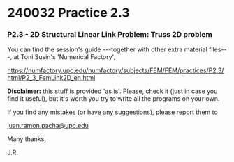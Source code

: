 # 240032 Practice 2.3

### P2.3 - 2D Structural Linear Link Problem: Truss 2D problem

You can find the session's guide ---together with other extra material files---,
at Toni Susin's 'Numerical Factory', 

https://numfactory.upc.edu/numfactory/subjects/FEM/FEM/practices/P2.3/html/P2_3_FemLink2D_en.html

**Disclaimer:** this stuff is provided 'as is'. Please, check it (just in case you
find it useful), but it's worth you try to write all the programs on your own.

If you find any mistakes (or have any suggestions), please report them to 

juan.ramon.pacha@upc.edu 

Many thanks,

J.R.

